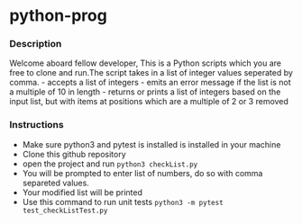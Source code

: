 # python-prog

### Description

Welcome aboard fellow developer, This is a Python scripts which you are free to clone and run.The script takes in a list of integer values seperated by comma.
    -  accepts a list of integers
    -  emits an error message if the list is not a multiple of 10 in length
    - returns or prints a list of integers based on the input list, but with items at positions which are a multiple of 2 or 3 removed

### Instructions
- Make sure python3 and pytest is installed is installed in your machine
- Clone this github repository
- open the project and run ```python3 checkList.py```
- You will be prompted to enter list of numbers, do so with comma separeted values.
- Your modified list will be printed 
- Use this command to run unit tests 
            ```python3 -m pytest test_checkListTest.py```
